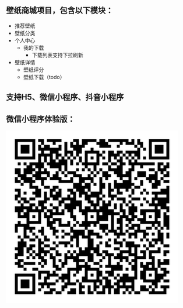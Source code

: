## 壁纸商城项目，包含以下模块：
- 推荐壁纸
- 壁纸分类
- 个人中心
  - 我的下载
    - 下载列表支持下拉刷新
- 壁纸详情
  - 壁纸评分
  - 壁纸下载（todo）

## 支持H5、微信小程序、抖音小程序


## 微信小程序体验版：
![mp-weixin](/common/images/qrcode.jpg)

